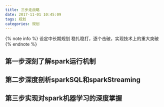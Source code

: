 ```yaml
---
title: 三步走战略
date: 2017-11-01 10:45:09
tags: 规划
categories: 规划
---
```


{% note info %} 
设定中长期规划
稳扎稳打，逐个击破，实现技术上的重大突破{% endnote %}

<!-- more -->

<!--请开始装逼-->

## 第一步深刻了解spark运行机制

## 第二步深度剖析sparkSQL和sparkStreaming

## 第三步实现对spark机器学习的深度掌握

<!--对不起，到时间了，请停止装逼-->



